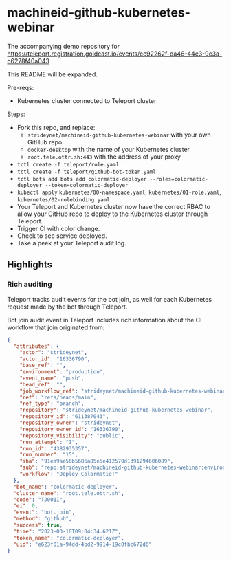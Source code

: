 # machineid-github-kubernetes-webinar

The accompanying demo repository for 
https://teleport.registration.goldcast.io/events/cc92262f-da46-44c3-9c3a-c6278f40a043

This README will be expanded.

Pre-reqs:
- Kubernetes cluster connected to Teleport cluster

Steps:
- Fork this repo, and replace:
  - `strideynet/machineid-github-kubernetes-webinar` with your own GitHub repo
  - `docker-desktop` with the name of your Kubernetes cluster
  - `root.tele.ottr.sh:443` with the address of your proxy
- `tctl create -f teleport/role.yaml`
- `tctl create -f teleport/github-bot-token.yaml`
- `tctl bots add bots add colormatic-deployer --roles=colormatic-deployer --token=colormatic-deployer`
- `kubectl apply` `kubernetes/00-namespace.yaml`, `kubernetes/01-role.yaml`, `kubernetes/02-rolebinding.yaml`
- Your Teleport and Kubernetes cluster now have the correct RBAC to allow your GitHub repo to deploy to the Kubernetes cluster through Teleport.
- Trigger CI with color change.
- Check to see service deployed.
- Take a peek at your Teleport audit log.

## Highlights

### Rich auditing

Teleport tracks audit events for the bot join, as well for each Kubernetes
request made by the bot through Teleport.

Bot join audit event in Teleport includes rich information about the CI workflow
that join originated from:

```json
{
  "attributes": {
    "actor": "strideynet",
    "actor_id": "16336790",
    "base_ref": "",
    "environment": "production",
    "event_name": "push",
    "head_ref": "",
    "job_workflow_ref": "strideynet/machineid-github-kubernetes-webinar/.github/workflows/deploy.yaml@refs/heads/main",
    "ref": "refs/heads/main",
    "ref_type": "branch",
    "repository": "strideynet/machineid-github-kubernetes-webinar",
    "repository_id": "611387043",
    "repository_owner": "strideynet",
    "repository_owner_id": "16336790",
    "repository_visibility": "public",
    "run_attempt": "1",
    "run_id": "4382935357",
    "run_number": "15",
    "sha": "91ea9ae56b5686a85e5e412570d1391294606089",
    "sub": "repo:strideynet/machineid-github-kubernetes-webinar:environment:production",
    "workflow": "Deploy Colormatic!"
  },
  "bot_name": "colormatic-deployer",
  "cluster_name": "root.tele.ottr.sh",
  "code": "TJ001I",
  "ei": 0,
  "event": "bot.join",
  "method": "github",
  "success": true,
  "time": "2023-03-10T09:04:34.621Z",
  "token_name": "colormatic-deployer",
  "uid": "e623f01a-94dd-4bd2-9914-19c0fbc672d6"
}
```